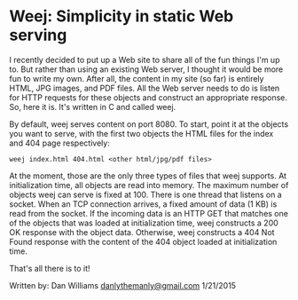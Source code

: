 Weej: Simplicity in static Web serving
======================================

I recently decided to put up a Web site to share all of the fun things
I'm up to.  But rather than using an existing Web server, I thought it
would be more fun to write my own.  After all, the content in my site
(so far) is entirely HTML, JPG images, and PDF files.  All the Web
server needs to do is listen for HTTP requests for these objects and
construct an appropriate response.  So, here it is.  It's written in C
and called weej.

By default, weej serves content on port 8080.  To start, point it at
the objects you want to serve, with the first two objects the HTML
files for the index and 404 page respectively:

    weej index.html 404.html <other html/jpg/pdf files>

At the moment, those are the only three types of files that weej
supports.  At initialization time, all objects are read into memory.
The maximum number of objects weej can serve is fixed at 100.  There
is one thread that listens on a socket.  When an TCP connection
arrives, a fixed amount of data (1 KB) is read from the socket.  If
the incoming data is an HTTP GET that matches one of the objects that
was loaded at initialization time, weej constructs a 200 OK response
with the object data.  Otherwise, weej constructs a 404 Not Found
response with the content of the 404 object loaded at initialization
time.

That's all there is to it!

Written by: Dan Williams <danlythemanly@gmail.com> 1/21/2015
